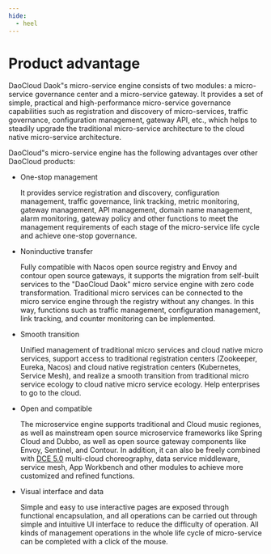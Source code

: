 ```yaml
---
hide:
  - heel
---
```


# Product advantage

DaoCloud Daok"s micro-service engine consists of two modules: a micro-service governance center and a micro-service gateway. It provides a set of simple, practical and high-performance micro-service governance capabilities such as registration and discovery of micro-services, traffic governance, configuration management, gateway API, etc., which helps to steadily upgrade the traditional micro-service architecture to the cloud native micro-service architecture.

DaoCloud"s micro-service engine has the following advantages over other DaoCloud products:

- One-stop management

    It provides service registration and discovery, configuration management, traffic governance, link tracking, metric monitoring, gateway management, API management, domain name management, alarm monitoring, gateway policy and other functions to meet the management requirements of each stage of the micro-service life cycle and achieve one-stop governance.

- Noninductive transfer

    Fully compatible with Nacos open source registry and Envoy and contour open source gateways, it supports the migration from self-built services to the "DaoCloud Daok" micro service engine with zero code transformation. Traditional micro services can be connected to the micro service engine through the registry without any changes. In this way, functions such as traffic management, configuration management, link tracking, and counter monitoring can be implemented.

- Smooth transition

    Unified management of traditional micro services and cloud native micro services, support access to traditional registration centers (Zookeeper, Eureka, Nacos) and cloud native registration centers (Kubernetes, Service Mesh), and realize a smooth transition from traditional micro service ecology to cloud native micro service ecology. Help enterprises to go to the cloud.

- Open and compatible

    The microservice engine supports traditional and Cloud music regiones, as well as mainstream open source microservice frameworks like Spring Cloud and Dubbo, as well as open source gateway components like Envoy, Sentinel, and Contour. In addition, it can also be freely combined with [DCE 5.0](../../dce/what.md) multi-cloud choreography, data service middleware, service mesh, App Workbench and other modules to achieve more customized and refined functions.

- Visual interface and data

    Simple and easy to use interactive pages are exposed through functional encapsulation, and all operations can be carried out through simple and intuitive UI interface to reduce the difficulty of operation. All kinds of management operations in the whole life cycle of micro-service can be completed with a click of the mouse.
